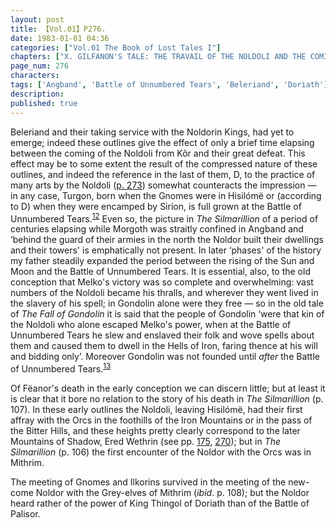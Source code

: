 ```yaml
---
layout: post
title: 【Vol.01】P276.
date: 1983-01-01 04:36
categories: ["Vol.01 The Book of Lost Tales I"]
chapters: ["X. GILFANON'S TALE: THE TRAVAIL OF THE NOLDOLI AND THE COMING OF MANKIND"]
page_num: 276
characters: 
tags: ['Angband', 'Battle of Unnumbered Tears', 'Beleriand', 'Doriath']
description: 
published: true
---
```


<p style="text-indent: 0;">
Beleriand and their taking service with the Noldorin Kings, had yet to emerge; indeed these outlines give the effect of only a brief time elapsing between the coming of the Noldoli from Kôr and their great defeat. This effect may be to some extent the result of the compressed nature of these outlines, and indeed the reference in the last of them, D, to the practice of many arts by the Noldoli (<a href="{{site.baseurl}}/vol01-p273">p. 273</a>) somewhat counteracts the impression — in any case, Turgon, born when the Gnomes were in Hisilómë or (according to D) when they were encamped by Sirion, is full grown at the Battle of Unnumbered Tears.<SUP><a href="{{site.baseurl}}/vol01-p279">12</a></SUP> Even so, the picture in <I>The Silmarillion</I> of a period of centuries elapsing while Morgoth was straitly confined in Angband and ‘behind the guard of their armies in the north the Noldor built their dwellings and their towers' is emphatically not present. In later ‘phases' of the history my father steadily expanded the period between the rising of the Sun and Moon and the Battle of Unnumbered Tears. It is essential, also, to the old conception that Melko's victory was so complete and overwhelming: vast numbers of the Noldoli became his thralls, and wherever they went lived in the slavery of his spell; in Gondolin alone were they free — so in the old tale of <I>The Fall of Gondolin</I> it is said that the people of Gondolin ‘were that kin of the Noldoli who alone escaped Melko's power, when at the Battle of Unnumbered Tears he slew and enslaved their folk and wove spells about them and caused them to dwell in the Hells of Iron, faring thence at his will and bidding only’. Moreover Gondolin was not founded until <I>after</I> the Battle of Unnumbered Tears.<SUP><a href="{{site.baseurl}}/vol01-p279">13</a></SUP>
</p>

Of Fëanor's death in the early conception we can discern little; but at least it is clear that it bore no relation to the story of his death in <I>The Silmarillion</I> (p. 107). In these early outlines the Noldoli, leaving Hisilómë, had their first affray with the Orcs in the foothills of the Iron Mountains or in the pass of the Bitter Hills, and these heights pretty clearly correspond to the later Mountains of Shadow, Ered Wethrin (see pp. [175]({{site.baseurl}}/vol01-p175), [270]({{site.baseurl}}/vol01-p270)); but in <I>The Silmarillion</I> (p. 106) the first encounter of the Noldor with the Orcs was in Mithrim.

The meeting of Gnomes and Ilkorins survived in the meeting of the new-come Noldor with the Grey-elves of Mithrim (<I>ibid</I>. p. 108); but the Noldor heard rather of the power of King Thingol of Doriath than of the Battle of Palisor.

